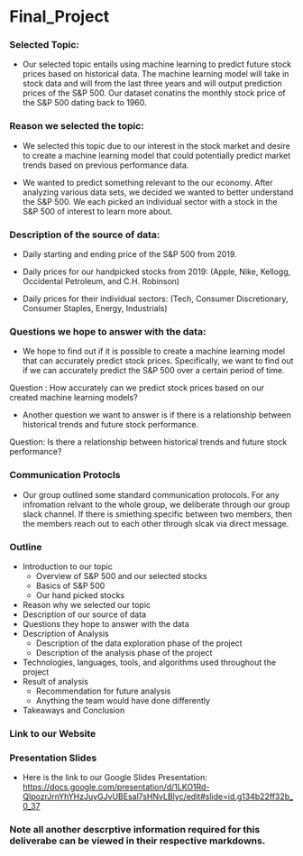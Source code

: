 # Final_Project

### Selected Topic:
- Our selected topic entails using machine learning to predict future stock prices based on historical data. The machine learning model will take in stock data and will from the last three years and will output prediction prices of the S&P 500. Our dataset conatins the monthly stock price of the S&P 500 dating back to 1960.

### Reason we selected the topic:
- We selected this topic due to our interest in the stock market and desire to create a machine learning model that could potentially predict market trends based on previous performance data. 

- We wanted to predict something relevant to the our economy. After analyzing various data sets, we decided we wanted to better understand the S&P 500. We each picked an individual sector with a stock in the   S&P 500 of interest to learn more about.


### Description of the source of data:
- Daily starting and ending price of the S&P 500 from 2019.

- Daily prices for our handpicked stocks from 2019:
    (Apple, Nike, Kellogg, Occidental Petroleum, and C.H. Robinson)

- Daily prices for their individual sectors: 
(Tech, Consumer Discretionary, Consumer Staples, Energy, Industrials)


### Questions we hope to answer with the data:
- We hope to find out if it is possible to create a machine learning model that can accurately predict stock prices. Specifically, we want to find out if we can accurately predict the S&P 500 over a certain period of time. 

Question : How accurately can we predict stock prices based on our created machine learning models?

- Another question we want to answer is if there is a relationship between historical trends and future stock performance.

Question: Is there a relationship between historical trends and future stock performance?

### Communication Protocls
- Our group outlined some standard communication protocols. For any infromation relvant to the whole group, we deliberate through our group slack channel. If there is smiething specific between two members, then the members reach out to each other through slcak via direct message.

### Outline
- Introduction to our topic
    - Overview of S&P 500 and our selected stocks
    - Basics of S&P 500
    - Our hand picked stocks
- Reason why we selected our topic 
- Description of our source of data 
- Questions they hope to answer with the data 
- Description of Analysis
    - Description of the data exploration phase of the project
    - Description of the analysis phase of the project 
- Technologies, languages, tools, and algorithms used throughout the project 
- Result of analysis
    - Recommendation for future analysis 
    - Anything the team would have done differently
- Takeaways and Conclusion

### Link to our Website

### Presentation Slides
- Here is the link to our Google Slides Presentation:
https://docs.google.com/presentation/d/1LKO1Rd-QlpozrJrnYhYHzJuyGJvUBEsal7sHNvLBlyc/edit#slide=id.g134b22ff32b_0_37

### Note all another descrptive information required for this deliverabe can be viewed in their respective markdowns.